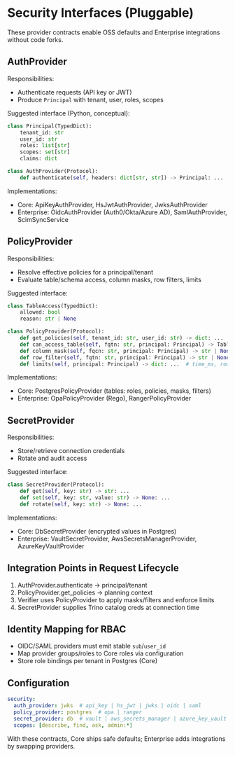 # Security Interfaces (Pluggable)

These provider contracts enable OSS defaults and Enterprise integrations without code forks.

## AuthProvider
Responsibilities:
- Authenticate requests (API key or JWT)
- Produce `Principal` with tenant, user, roles, scopes

Suggested interface (Python, conceptual):
```python
class Principal(TypedDict):
    tenant_id: str
    user_id: str
    roles: list[str]
    scopes: set[str]
    claims: dict

class AuthProvider(Protocol):
    def authenticate(self, headers: dict[str, str]) -> Principal: ...
```

Implementations:
- Core: ApiKeyAuthProvider, HsJwtAuthProvider, JwksAuthProvider
- Enterprise: OidcAuthProvider (Auth0/Okta/Azure AD), SamlAuthProvider, ScimSyncService

## PolicyProvider
Responsibilities:
- Resolve effective policies for a principal/tenant
- Evaluate table/schema access, column masks, row filters, limits

Suggested interface:
```python
class TableAccess(TypedDict):
    allowed: bool
    reason: str | None

class PolicyProvider(Protocol):
    def get_policies(self, tenant_id: str, user_id: str) -> dict: ...
    def can_access_table(self, fqtn: str, principal: Principal) -> TableAccess: ...
    def column_mask(self, fqcn: str, principal: Principal) -> str | None: ...
    def row_filter(self, fqtn: str, principal: Principal) -> str | None: ...
    def limits(self, principal: Principal) -> dict: ...  # time_ms, row_cap, rate
```

Implementations:
- Core: PostgresPolicyProvider (tables: roles, policies, masks, filters)
- Enterprise: OpaPolicyProvider (Rego), RangerPolicyProvider

## SecretProvider
Responsibilities:
- Store/retrieve connection credentials
- Rotate and audit access

Suggested interface:
```python
class SecretProvider(Protocol):
    def get(self, key: str) -> str: ...
    def set(self, key: str, value: str) -> None: ...
    def rotate(self, key: str) -> None: ...
```

Implementations:
- Core: DbSecretProvider (encrypted values in Postgres)
- Enterprise: VaultSecretProvider, AwsSecretsManagerProvider, AzureKeyVaultProvider

## Integration Points in Request Lifecycle
1. AuthProvider.authenticate → principal/tenant
2. PolicyProvider.get_policies → planning context
3. Verifier uses PolicyProvider to apply masks/filters and enforce limits
4. SecretProvider supplies Trino catalog creds at connection time

## Identity Mapping for RBAC
- OIDC/SAML providers must emit stable `sub`/`user_id`
- Map provider groups/roles to Core roles via configuration
- Store role bindings per tenant in Postgres (Core)

## Configuration
```yaml
security:
  auth_provider: jwks  # api_key | hs_jwt | jwks | oidc | saml
  policy_provider: postgres  # opa | ranger
  secret_provider: db  # vault | aws_secrets_manager | azure_key_vault
  scopes: [describe, find, ask, admin:*]
```

With these contracts, Core ships safe defaults; Enterprise adds integrations by swapping providers.
